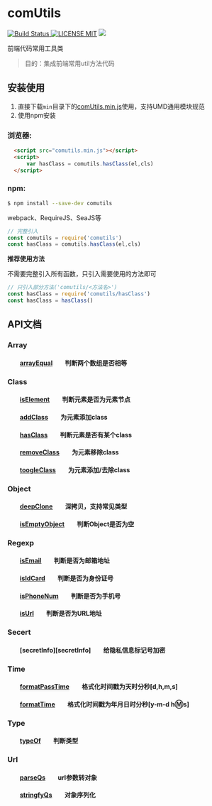# comUtils

[![Build Status](https://img.shields.io/appveyor/ci/gruntjs/grunt/master.svg) ![LICENSE MIT](https://img.shields.io/npm/l/express.svg)](https://www.npmjs.com/package/comutils) ![](https://img.shields.io/npm/v/comutils.svg)

 
前端代码常用工具类  

> 目的：集成前端常用util方法代码

## 安装使用

1. 直接下载`min`目录下的[comUtils.min.js](https://github.com/chenxuan0000/comUtils/blob/master/min/comUtils.min.js)使用，支持UMD通用模块规范  
2. 使用npm安装

### 浏览器:
``` html
  <script src="comutils.min.js"></script>
  <script>
      var hasClass = comutils.hasClass(el,cls)
  </script>
```

### npm:
``` bash
$ npm install --save-dev comutils
```

webpack、RequireJS、SeaJS等

``` javascript
// 完整引入
const comutils = require('comutils')
const hasClass = comutils.hasClass(el,cls)
```

**推荐使用方法**  

不需要完整引入所有函数，只引入需要使用的方法即可
``` javascript
// 只引入部分方法('comutils/<方法名>')
const hasClass = require('comutils/hasClass')
const hasClass = hasClass()
```
## API文档
### Array  
#### &emsp;&emsp;[arrayEqual][arrayEqual]&emsp;&emsp;判断两个数组是否相等 

### Class
#### &emsp;&emsp;[isElement][addClass]&emsp;&emsp;判断元素是否为元素节点  
#### &emsp;&emsp;[addClass][addClass]&emsp;&emsp;为元素添加class  
#### &emsp;&emsp;[hasClass][hasClass]&emsp;&emsp;判断元素是否有某个class  
#### &emsp;&emsp;[removeClass][removeClass]&emsp;&emsp;为元素移除class  
#### &emsp;&emsp;[toogleClass][toogleClass]&emsp;&emsp;为元素添加/去除class  

### Object  
#### &emsp;&emsp;[deepClone][deepClone]&emsp;&emsp;深拷贝，支持常见类型
#### &emsp;&emsp;[isEmptyObject][isEmptyObject]&emsp;&emsp;判断Object是否为空

### Regexp  
#### &emsp;&emsp;[isEmail][isEmail]&emsp;&emsp;判断是否为邮箱地址 
#### &emsp;&emsp;[isIdCard][isIdCard]&emsp;&emsp;判断是否为身份证号
#### &emsp;&emsp;[isPhoneNum][isPhoneNum]&emsp;&emsp;判断是否为手机号  
#### &emsp;&emsp;[isUrl][isUrl]&emsp;&emsp;判断是否为URL地址

### Secert
#### &emsp;&emsp;[secretInfo][secretInfo]&emsp;&emsp;给隐私信息标记号加密

### Time  
#### &emsp;&emsp;[formatPassTime][formatPassTime]&emsp;&emsp;格式化时间戳为天时分秒[d,h,m,s]
#### &emsp;&emsp;[formatTime][formatTime]&emsp;&emsp;格式化时间戳为年月日时分秒[y-m-d h:m:s]

### Type
#### &emsp;&emsp;[typeOf][typeOf]&emsp;&emsp;判断类型

### Url
#### &emsp;&emsp;[parseQs][parseQs]&emsp;&emsp;url参数转对象
#### &emsp;&emsp;[stringfyQs][stringfyQs]&emsp;&emsp;对象序列化

[arrayEqual]:https://github.com/chenxuan0000/comUtils/blob/master/src/array/arrayEqual.js
[secertInfo]:https://github.com/chenxuan0000/comUtils/blob/master/src/secret/secretInfo.js
[typeOf]:https://github.com/chenxuan0000/comUtils/blob/master/src/type/typeOf.js
[addClass]:https://github.com/chenxuan0000/comUtils/blob/master/src/class/addClass.js
[hasClass]:https://github.com/chenxuan0000/comUtils/blob/master/src/class/hasClass.js
[removeClass]:https://github.com/chenxuan0000/comUtils/blob/master/src/class/removeClass.js
[isElement]:https://github.com/chenxuan0000/comUtils/blob/master/src/class/isElement.js
[toogleClass]:https://github.com/chenxuan0000/comUtils/blob/master/src/class/toogleClass.js
[deepClone]:https://github.com/chenxuan0000/comUtils/blob/master/src/object/deepClone.js
[isEmptyObject]:https://github.com/chenxuan0000/comUtils/blob/master/src/object/isEmptyObject.js
[isEmail]:https://github.com/chenxuan0000/comUtils/blob/master/src/regexp/isEmail.js
[isIdCard]:https://github.com/chenxuan0000/comUtils/blob/master/src/regexp/isIdCard.js
[isPhoneNum]:https://github.com/chenxuan0000/comUtils/blob/master/src/regexp/isPhoneNum.js
[isUrl]:https://github.com/chenxuan0000/comUtils/blob/master/src/regexp/isUrl.js
[formatPassTime]:https://github.com/chenxuan0000/comUtils/blob/master/src/time/formatPassTime.js
[formatTime]:https://github.com/chenxuan0000/comUtils/blob/master/src/time/formatTime.js
[parseQs]:https://github.com/chenxuan0000/comUtils/blob/master/src/url/parseQueryString.js
[stringfyQs]:https://github.com/chenxuan0000/comUtils/blob/master/src/url/stringfyQueryString.js
